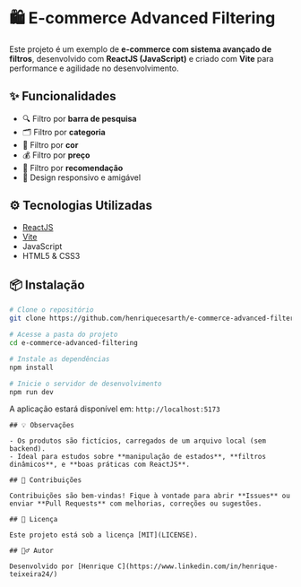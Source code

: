 # 🛍️ E-commerce Advanced Filtering

Este projeto é um exemplo de **e-commerce com sistema avançado de filtros**, desenvolvido com **ReactJS (JavaScript)** e criado com **Vite** para performance e agilidade no desenvolvimento.

## ✨ Funcionalidades

- 🔍 Filtro por **barra de pesquisa**
- 🗂️ Filtro por **categoria**
- 🎨 Filtro por **cor**
- 💰 Filtro por **preço**
- 🌟 Filtro por **recomendação**
- 📱 Design responsivo e amigável

## ⚙️ Tecnologias Utilizadas

- [ReactJS](https://reactjs.org/)
- [Vite](https://vitejs.dev/)
- JavaScript
- HTML5 & CSS3

## 📦 Instalação

```bash
# Clone o repositório
git clone https://github.com/henriquecesarth/e-commerce-advanced-filtering.git

# Acesse a pasta do projeto
cd e-commerce-advanced-filtering

# Instale as dependências
npm install

# Inicie o servidor de desenvolvimento
npm run dev
```

A aplicação estará disponível em: `http://localhost:5173`
```
## 💡 Observações

- Os produtos são fictícios, carregados de um arquivo local (sem backend).
- Ideal para estudos sobre **manipulação de estados**, **filtros dinâmicos**, e **boas práticas com ReactJS**.

## 🤝 Contribuições

Contribuições são bem-vindas! Fique à vontade para abrir **Issues** ou enviar **Pull Requests** com melhorias, correções ou sugestões.

## 📄 Licença

Este projeto está sob a licença [MIT](LICENSE).

## 🙋‍♂️ Autor

Desenvolvido por [Henrique C](https://www.linkedin.com/in/henrique-teixeira24/)